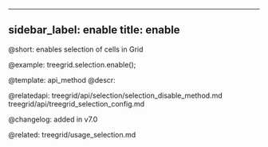 
---
sidebar_label: enable
title: enable
---          

@short: enables selection of cells in Grid





@example:
treegrid.selection.enable();

@template: api_method
@descr:

@relatedapi: 
treegrid/api/selection/selection_disable_method.md
treegrid/api/treegrid_selection_config.md

@changelog:
added in v7.0

@related: treegrid/usage_selection.md
